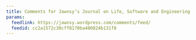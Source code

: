 ```yaml
---
title: Comments for Jawnsy’s Journal on Life, Software and Engineering
params:
  feedlink: https://jawnsy.wordpress.com/comments/feed/
  feedid: cc2a1572c30cff8170ba400824b131f8
---
```

